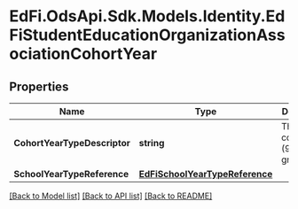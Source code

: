 # EdFi.OdsApi.Sdk.Models.Identity.EdFiStudentEducationOrganizationAssociationCohortYear
## Properties

Name | Type | Description | Notes
------------ | ------------- | ------------- | -------------
**CohortYearTypeDescriptor** | **string** | The type of cohort year (9th grade, graduation). | 
**SchoolYearTypeReference** | [**EdFiSchoolYearTypeReference**](EdFiSchoolYearTypeReference.md) |  | 

[[Back to Model list]](../README.md#documentation-for-models) [[Back to API list]](../README.md#documentation-for-api-endpoints) [[Back to README]](../README.md)

